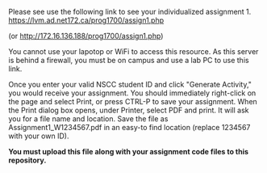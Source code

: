 Please see use the following link to see your individualized assignment 1.
https://lvm.ad.net172.ca/prog1700/assign1.php

(or http://172.16.136.188/prog1700/assign1.php)

You cannot use your lapotop or WiFi to access this resource.
As this server is behind a firewall, you must be on campus and use a lab PC to use this link.

Once you enter your valid NSCC student ID and click "Generate Activity," you would receive your assignment.
You should immediately right-click on the page and select Print, or press CTRL-P to save your assignment. When the Print dialog box opens, under Printer, select PDF and print. It will ask you for a file name and location. Save the file as Assignment1_W1234567.pdf in an easy-to find location (replace 1234567 with your own ID).

**You must upload this file along with your assignment code files to this repository.**
